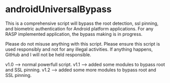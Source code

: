 # androidUniversalBypass

This is a comprehensive script will bypass the root detection, ssl pinning, and biometric authentication for Android platform applications.
For any RASP implemented application, the bypass making is in progress.

Please do not misuse anything with this script. Please ensure this script is used responsibly and not for any illegal activities. 
If anything happens, GitHub and I will not be held responsible.

v1.0 --> normal powerfull script.
v1.1 --> added some modules to bypass root and SSL pinning.
v1.2 --> added some more modules to bypass root and SSL pinning.
